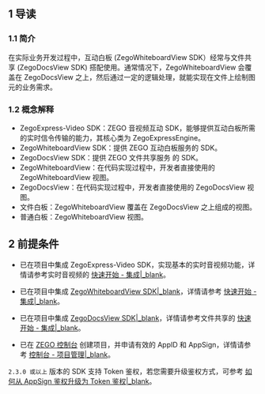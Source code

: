 ## 1 导读

### 1.1 简介
在实际业务开发过程中，互动白板 (ZegoWhiteboardView SDK）经常与文件共享 (ZegoDocsView SDK) 搭配使用。通常情况下，ZegoWhiteboardView 会覆盖在 ZegoDocsView 之上，然后通过一定的逻辑处理，就能实现在文件上绘制图元的业务需求。

### 1.2 概念解释

- ZegoExpress-Video SDK：ZEGO 音视频互动 SDK，能够提供互动白板所需的实时信令传输的能力，其核心类为 ZegoExpressEngine。
- ZegoWhiteboardView SDK：提供 ZEGO 互动白板服务的 SDK。
- ZegoDocsView SDK：提供 ZEGO 文件共享服务 的 SDK。
- ZegoWhiteboardView：在代码实现过程中，开发者直接使用的 ZegoWhiteboardView 视图。
- ZegoDocsView：在代码实现过程中，开发者直接使用的 ZegoDocsView 视图。
- 文件白板：ZegoWhiteboardView 覆盖在 ZegoDocsView 之上组成的视图。
- 普通白板：ZegoWhiteboardView 视图。

## 2 前提条件

- 已在项目中集成 ZegoExpress-Video SDK，实现基本的实时音视频功能，详情请参考实时音视频的 [快速开始 - 集成\|_blank](!ExpressVideoSDK-Integration/SDK_Integration)。

- 已在项目中集成 [ZegoWhiteboardView SDK\|_blank](!WhiteBoard-DownloadSDK/DownloadSDK)，详情请参考 [快速开始 - 集成\|_blank](!WhiteBoard-QuickStart/Integration)。

- 已在项目中集成 [ZegoDocsView SDK\|_blank](!DocsView-DownloadSDK/DownloadSDK)，详情请参考文件共享的 [快速开始 - 集成\|_blank](!DocsView-QuickStart/Integration)。

- 已在 [ZEGO 控制台](https://console.zego.im/) 创建项目，并申请有效的 AppID 和 AppSign，详情请参考 [控制台 - 项目管理\|_blank](https://doc-zh.zego.im/zh/1265.html)。


<div class="mk-warning">

`2.3.0 或以上` 版本的 SDK 支持 Token 鉴权，若您需要升级鉴权方式，可参考 [如何从 AppSign 鉴权升级为 Token 鉴权\|_blank](http://doc-zh.zego.im/faq/token_upgrade?product=ExpressVideo)。
</div>













